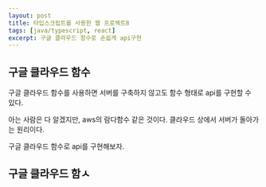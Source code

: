 ```yaml
---
layout: post
title: 타입스크립트를 사용한 웹 프로젝트8
tags: [java/typescript, react]
excerpt: 구글 클라우드 함수로 손쉽게 api구현
---
```


## 구글 클라우드 함수

구글 클라우드 함수를 사용하면 서버를 구축하지 않고도 함수 형태로 api를 구현할 수 있다.

아는 사람은 다 알겠지만, aws의 람다함수 같은 것이다. 클라우드 상에서 서버가 돌아가는 원리이다.

구글 클라우드 함수로 api를 구현해보자.

## 구글 클라우드 함ㅅ
